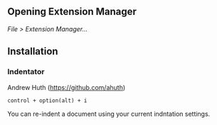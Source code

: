 ## Opening Extension Manager
_File > Extension Manager..._

## Installation

### Indentator

Andrew Huth (https://github.com/ahuth)

    control + option(alt) + i

You can re-indent a document using your current indntation settings.
